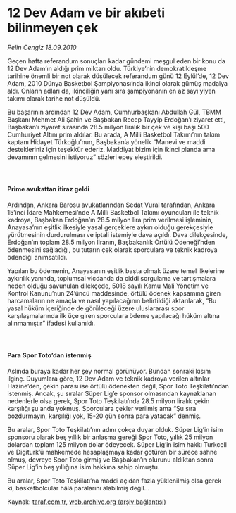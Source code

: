 # 12 Dev Adam ve bir akıbeti bilinmeyen çek

*Pelin Cengiz 18.09.2010*

<div class="yazi"><p>Geçen hafta referandum sonuçları kadar gündemi meşgul eden bir konu da 12 Dev Adam’ın aldığı prim miktarı oldu. Türkiye’nin demokratikleşme tarihine önemli bir not olarak düşülecek referandum günü 12 Eylül’de, 12 Dev Adam, 2010 Dünya Basketbol Şampiyonası’nda ikinci olarak gümüş madalya aldı. Onların adları da, ikinciliğin yanı sıra şampiyonanın en az sayı yiyen takımı olarak tarihe not düşüldü.</p>
<p>Bu başarının ardından 12 Dev Adam, Cumhurbaşkanı Abdullah Gül, TBMM Başkanı Mehmet Ali Şahin ve Başbakan Recep Tayyip Erdoğan’ı ziyaret etti, Başbakan’ı ziyaret sırasında 28.5 milyon liralık bir çek ve kişi başı 500 Cumhuriyet Altını prim aldılar. Bu arada, A Milli Basketbol Takımı’nın takım kaptanı Hidayet Türkoğlu’nun, Başbakan’a yönelik “Manevi ve maddi destekleriniz için teşekkür ederiz. Maddiyat bizim için ikinci planda ama devamının gelmesini istiyoruz” sözleri epey eleştirildi.</p>
<h4> </h4>
<h4>Prime avukattan itiraz geldi</h4>
<p>Ardından, Ankara Barosu avukatlarından Sedat Vural tarafından, Ankara 15’inci İdare Mahkemesi’nde A Milli Basketbol Takımı oyuncuları ile teknik kadroya, Başbakan Erdoğan’ın 28.5 milyon lira prim verilmesi işleminin, Anayasa’nın eşitlik ilkesiyle yasal gerçeklere aykırı olduğu gerekçesiyle yürütmesinin durdurulması ve iptali istemiyle dava açıldı. Dava dilekçesinde, Erdoğan’ın toplam 28.5 milyon liranın, Başbakanlık Örtülü Ödeneği’nden ödenmesini sağladığı, bu tutarın çek olarak sporculara ve teknik kadroya ödendiği anımsatıldı.</p>
<p>Yapılan bu ödemenin, Anayasanın eşitlik başta olmak üzere temel ilkelerine aykırılık yanında, toplumsal vicdanda da ciddi sorgulama ve tartışmalara neden olduğu savunulan dilekçede, 5018 sayılı Kamu Mali Yönetim ve Kontrol Kanunu’nun 24’üncü maddesinde, örtülü ödenek kapsamına giren harcamaların ne amaçla ve nasıl yapılacağının belirtildiği aktarılarak, “Bu yasal hüküm içeriğinde de görüleceği üzere uluslararası spor karşılaşmalarında ilk üçe giren sporculara ödeme yapılacağı hüküm altına alınmamıştır” ifadesi kullanıldı.</p>
<h4> </h4>
<h4>Para Spor Toto’dan istenmiş</h4>
<p>Aslında buraya kadar her şey normal görünüyor. Bundan sonraki kısım ilginç. Duyumlara göre, 12 Dev Adam ve teknik kadroya verilen altınlar Hazine’den, çekin parası ise örtülü ödenekten değil, Spor Toto Teşkilatı’ndan istenmiş. Ancak, şu sıralar Süper Lig’e sponsor olmasından kaynaklanan nedenlerle olsa gerek, Spor Toto Teşkilatı’nda 28.5 milyon liralık çekin karşılığı şu anda yokmuş. Sporculara çekler verilmiş ama “Şu sıra bozdurmayın, karşılığı yok, 15-20 gün sonra para yatacak” denmiş.</p>
<p>Bu aralar, Spor Toto Teşkilatı’nın adını çokça duyar olduk. Süper Lig’in isim sponsoru olarak beş yıllık bir anlaşma gereği Spor Toto, yıllık 25 milyon dolardan toplam 125 milyon dolar ödeyecek. Süper Lig’in isim hakkı Turkcell ve Digiturk’ü mahkemede hesaplaşmaya kadar götüren bir sürece sahne olmuş, devreye Spor Toto girmiş ve Başbakan’ın olurunu aldıktan sonra Süper Lig’in beş yıllığına isim hakkına sahip olmuştu.</p>
<p>Bu aralar, Spor Toto Teşkilatı’na maddi açıdan fazla yüklenilmiş olsa gerek ki, basketbolcular hâlâ paralarını alabilmiş değil...</p></div>

Kaynak: [taraf.com.tr](http://www.taraf.com.tr:80/pelin-cengiz/makale-12-dev-adam-ve-bir-akibeti-bilinmeyen-cek.htm), [web.archive.org (arşiv bağlantısı)](http://web.archive.org/web/20100921021758/http://www.taraf.com.tr:80/pelin-cengiz/makale-12-dev-adam-ve-bir-akibeti-bilinmeyen-cek.htm)
